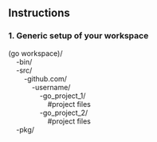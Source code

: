 ## Instructions

### 1. Generic setup of your workspace

(go workspace)/<br/>
&nbsp;&nbsp;&nbsp;&nbsp;-bin/<br/>
&nbsp;&nbsp;&nbsp;&nbsp;-src/<br/>
&nbsp;&nbsp;&nbsp;&nbsp;&nbsp;&nbsp;&nbsp;&nbsp;-github.com/<br/>
&nbsp;&nbsp;&nbsp;&nbsp;&nbsp;&nbsp;&nbsp;&nbsp;&nbsp;&nbsp;&nbsp;&nbsp;-username/<br/>
&nbsp;&nbsp;&nbsp;&nbsp;&nbsp;&nbsp;&nbsp;&nbsp;&nbsp;&nbsp;&nbsp;&nbsp;&nbsp;&nbsp;&nbsp;&nbsp;-go_project_1/<br/>
&nbsp;&nbsp;&nbsp;&nbsp;&nbsp;&nbsp;&nbsp;&nbsp;&nbsp;&nbsp;&nbsp;&nbsp;&nbsp;&nbsp;&nbsp;&nbsp;&nbsp;&nbsp;&nbsp;&nbsp;#project files<br/>
&nbsp;&nbsp;&nbsp;&nbsp;&nbsp;&nbsp;&nbsp;&nbsp;&nbsp;&nbsp;&nbsp;&nbsp;&nbsp;&nbsp;&nbsp;&nbsp;-go_project_2/<br/>
&nbsp;&nbsp;&nbsp;&nbsp;&nbsp;&nbsp;&nbsp;&nbsp;&nbsp;&nbsp;&nbsp;&nbsp;&nbsp;&nbsp;&nbsp;&nbsp;&nbsp;&nbsp;&nbsp;&nbsp;#project files<br/>
&nbsp;&nbsp;&nbsp;&nbsp;-pkg/<br/>
